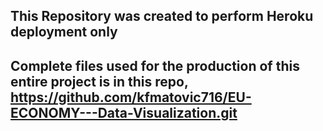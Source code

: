 ## This Repository was created to perform Heroku deployment only
## Complete files used for the production of this entire project is in this repo, <a href="https://github.com/kfmatovic716/EU-ECONOMY---Data-Visualization.git">https://github.com/kfmatovic716/EU-ECONOMY---Data-Visualization.git </a>
